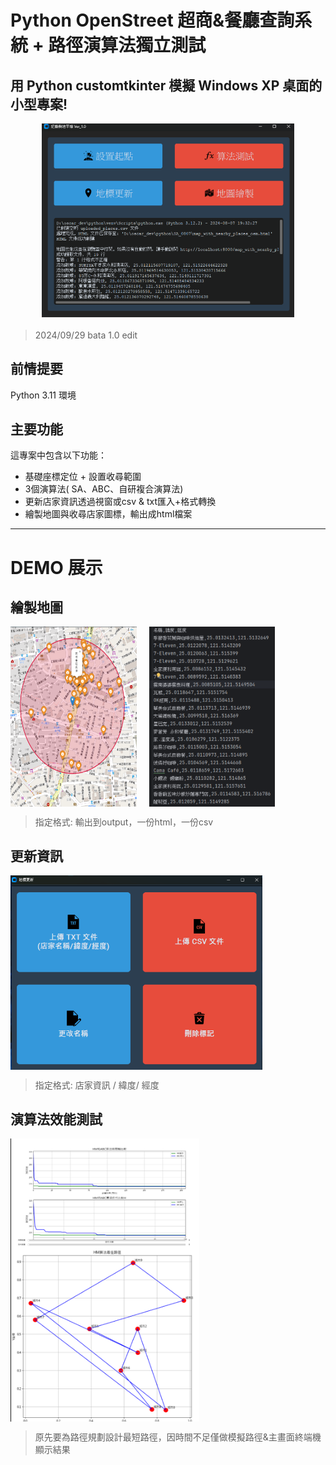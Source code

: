 # Python OpenStreet 超商&餐廳查詢系統 + 路徑演算法獨立測試

## 用 Python customtkinter  模擬 Windows XP 桌面的小型專案!

<div style="display: flex; justify-content: center; margin-bottom: 20px;">
  <img src="/python0808/main-window.png" alt="GitHub 簡介" style="width: 80%;">
</div>

> 2024/09/29 bata 1.0 edit

## 前情提要

Python 3.11 環境

## 主要功能

這專案中包含以下功能：

- 基礎座標定位 + 設置收尋範圍
- 3個演算法( SA、ABC、自研複合演算法)
- 更新店家資訊透過視窗或csv & txt匯入+格式轉換
- 繪製地圖與收尋店家圖標，輸出成html檔案

---

# DEMO 展示

## 繪製地圖

<div style="display: flex; gap: 20px;">
  <img src="/python0808/MapView-output.png" alt="DEMO 1" style="width: 40%;">
  <img src="/python0808/MapData-output.png" alt="DEMO 1-1" style="width: 40%;">
</div>

> 指定格式: 輸出到output，一份html，一份csv


## 更新資訊

<div style="display: flex; gap: 20px;">
  <img src="/python0808/update-location.png" alt="DEMO 2-1" style="width: 80%;">
</div>

> 指定格式: 店家資訊 / 緯度/ 經度


## 演算法效能測試

<div style="display: flex; gap: 20px;">
  <img src="/python0808/algorithm-test.png" alt="DEMO 2-1" style="width: 60%;">
</div>

> 原先要為路徑規劃設計最短路徑，因時間不足僅做模擬路徑&主畫面終端機顯示結果
